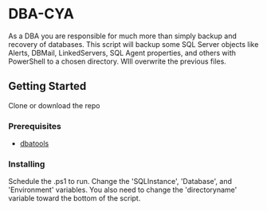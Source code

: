 # DBA-CYA

As a DBA you are responsible for much more than simply backup and recovery of databases. This script will backup some SQL Server objects like Alerts, DBMail, LinkedServers, SQL Agent properties, and others with PowerShell to a chosen directory. WIll overwrite the previous files.

## Getting Started

Clone or download the repo

### Prerequisites

* [dbatools](https://dbatools.io/)

### Installing

Schedule the .ps1 to run. Change the 'SQLInstance', 'Database', and 'Environment' variables. You also need to change the 'directoryname' variable toward the bottom of the script.